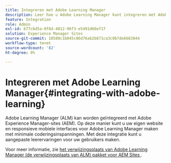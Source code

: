 ```yaml
---
title: Integreren met Adobe Learning Manager
description: Leer hoe u Adobe Learning Manager kunt integreren met Adobe Experience Manager-sites.
feature: Integration
role: Admin
exl-id: 677c6d5a-0f8d-4012-96f3-e5491d66ef17
solution: Experience Manager Sites
source-git-commit: 10580c1b045c86d76ab2b871ca3c0b7de6683044
workflow-type: tm+mt
source-wordcount: '82'
ht-degree: 0%

---
```


# Integreren met Adobe Learning Manager{#integrating-with-adobe-learning}

Adobe Learning Manager (ALM) kan worden geïntegreerd met Adobe Experience Manager-sites (AEM). Op deze manier kunt u uw eigen website en responsieve mobiele interfaces voor Adobe Learning Manager maken met minimale coderingsinspanningen. Met deze integratie kunt u aangepaste leerervaringen voor uw gebruikers maken.

Voor meer informatie, zie [ het verwijzingsplaats van Adobe Learning Manager (de verwijzingsplaats van ALM) pakket voor AEM Sites ](https://helpx.adobe.com/nl/learning-manager/adobe-learning-manager-integration-aem.html).
